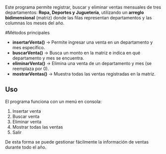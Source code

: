 Este programa permite registrar, buscar y eliminar ventas mensuales de tres departamentos: **Ropa, Deportes y Juguetería**, utilizando un **arreglo bidimensional** (matriz) donde las filas representan departamentos y las columnas los meses del año.

#Métodos principales
- **insertarVenta()** → Permite ingresar una venta en un departamento y mes específico.  
- **buscarVenta()** → Busca un monto en la matriz e indica en qué departamento y mes se encuentra.  
- **eliminarVenta()** → Elimina una venta de un departamento y mes (se reemplaza por 0).  
- **mostrarVentas()** → Muestra todas las ventas registradas en la matriz.

## Uso
El programa funciona con un menú en consola:
1. Insertar venta  
2. Buscar venta  
3. Eliminar venta  
4. Mostrar todas las ventas  
0. Salir  

De esta forma se puede gestionar fácilmente la información de ventas durante todo el año.
